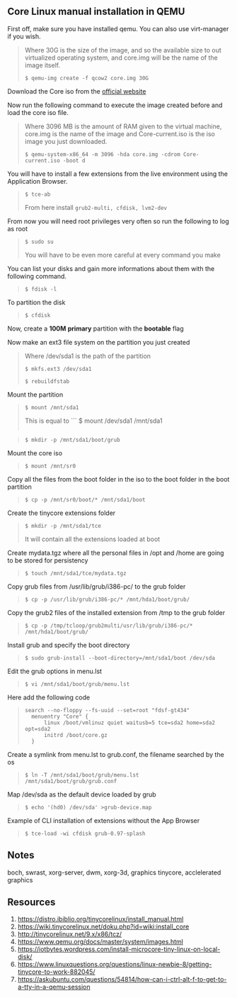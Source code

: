## Core Linux manual installation in QEMU
First off, make sure you have installed qemu. You can also use virt-manager if you wish.

> Where 30G is the size of the image, and so the available size to out virtualized operating system, and core.img will be the name of the image itself.
> 
>```
> $ qemu-img create -f qcow2 core.img 30G
>```

Download the Core iso from the [official website](http://www.tinycorelinux.net/downloads.html)

Now run the following command to execute the image created before and load the core iso file.
>Where 3096 MB is the amount of RAM given to the virtual machine, core.img is the name of the image and Core-current.iso is the iso image you just downloaded.
>
>```
>$ qemu-system-x86_64 -m 3096 -hda core.img -cdrom Core-current.iso -boot d
>```

You will have to install a few extensions from the live environment using the Application Browser.

> ```
> $ tce-ab
> ```
> From here install ```grub2-multi, cfdisk, lvm2-dev```

From now you will need root privileges  very often so run the following to log as root
>```
>$ sudo su
>```
>You will have to be even more careful at every command you make

You can list your disks and gain more informations about them with the following command.
>```
>$ fdisk -l
>```

To partition the disk
>```
>$ cfdisk
>```
Now,  create a **100M** **primary** partition with the **bootable** flag

Now make an ext3 file system on the partition you just created

>Where /dev/sda1 is the path of the partition
>```
>$ mkfs.ext3 /dev/sda1
>```
>```
>$ rebuildfstab
>```

Mount the partition
>```
>$ mount /mnt/sda1
>```
>This is equal to ```
>$ mount /dev/sda1 /mnt/sda1
>```

>```
>$ mkdir -p /mnt/sda1/boot/grub
>```

Mount the core iso
>```
>$ mount /mnt/sr0
>```

Copy all the files from the boot folder in the iso to the boot folder in the boot partition
>```
>$ cp -p /mnt/sr0/boot/* /mnt/sda1/boot
>```

Create the tinycore extensions folder
>```
>$ mkdir -p /mnt/sda1/tce
>```
> It will contain all the extensions loaded at boot

Create mydata.tgz where all the personal files in /opt and /home are going to be stored for persistency
>```
>$ touch /mnt/sda1/tce/mydata.tgz
>```

Copy grub files from /usr/lib/grub/i386-pc/ to the grub folder
>```
>$ cp -p /usr/lib/grub/i386-pc/* /mnt/hda1/boot/grub/
>```

Copy the grub2 files of the installed extension from /tmp to the grub folder
>```
>$ cp -p /tmp/tcloop/grub2multi/usr/lib/grub/i386-pc/* /mnt/hda1/boot/grub/
>```

Install grub and specify the boot directory
>```
>$ sudo grub-install --boot-directory=/mnt/sda1/boot /dev/sda
>```

Edit the grub options in menu.lst

>```
>$ vi /mnt/sda1/boot/grub/menu.lst
>```
 Here add the following code
>```
>search --no-floppy --fs-uuid --set=root "fdsf-gt434"
>	menuentry "Core" {
>		linux /boot/vmlinuz quiet waitusb=5 tce=sda2 home=sda2 opt=sda2
>		initrd /boot/core.gz
>	}
>```

Create a symlink from menu.lst to grub.conf, the filename searched by the os
>```
>$ ln -T /mnt/sda1/boot/grub/menu.lst /mnt/sda1/boot/grub/grub.conf
>```

Map /dev/sda as the default device loaded by grub
>```
>$ echo '(hd0) /dev/sda' >grub-device.map
>```

Example of CLI installation of extensions without the App Browser
>```
>$ tce-load -wi cfdisk grub-0.97-splash
>```

## Notes
boch, swrast, xorg-server, dwm, xorg-3d, graphics tinycore, acclelerated graphics

## Resources
1. https://distro.ibiblio.org/tinycorelinux/install_manual.html
2. https://wiki.tinycorelinux.net/doku.php?id=wiki:install_core 
3. http://tinycorelinux.net/9.x/x86/tcz/
4. https://www.qemu.org/docs/master/system/images.html 
6. https://iotbytes.wordpress.com/install-microcore-tiny-linux-on-local-disk/
7. https://www.linuxquestions.org/questions/linux-newbie-8/getting-tinycore-to-work-882045/
8. https://askubuntu.com/questions/54814/how-can-i-ctrl-alt-f-to-get-to-a-tty-in-a-qemu-session
